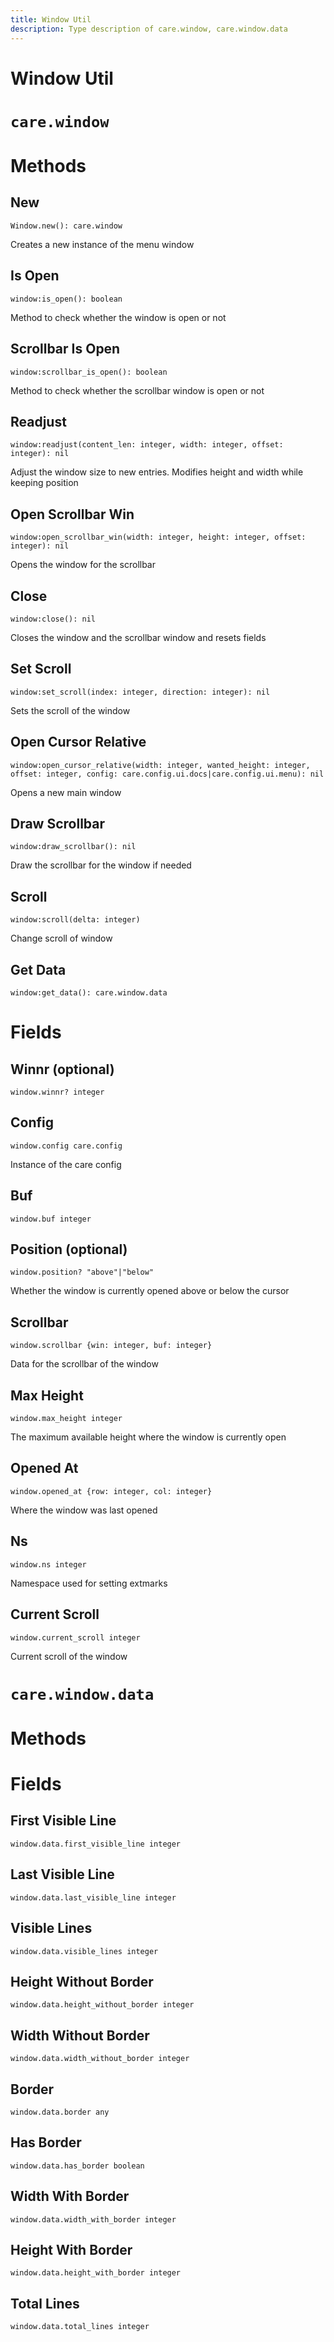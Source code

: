 ```yaml
---
title: Window Util
description: Type description of care.window, care.window.data
---
```

# Window Util

# `care.window`

# Methods

## New
`Window.new(): care.window`

Creates a new instance of the menu window

## Is Open
`window:is_open(): boolean`

Method to check whether the window is open or not

## Scrollbar Is Open
`window:scrollbar_is_open(): boolean`

Method to check whether the scrollbar window is open or not

## Readjust
`window:readjust(content_len: integer, width: integer, offset: integer): nil`

Adjust the window size to new entries. Modifies height and width while keeping position

## Open Scrollbar Win
`window:open_scrollbar_win(width: integer, height: integer, offset: integer): nil`

Opens the window for the scrollbar

## Close
`window:close(): nil`

Closes the window and the scrollbar window and resets fields

## Set Scroll
`window:set_scroll(index: integer, direction: integer): nil`

Sets the scroll of the window

## Open Cursor Relative
`window:open_cursor_relative(width: integer, wanted_height: integer, offset: integer, config: care.config.ui.docs|care.config.ui.menu): nil`

Opens a new main window

## Draw Scrollbar
`window:draw_scrollbar(): nil`

Draw the scrollbar for the window if needed

## Scroll
`window:scroll(delta: integer)`

Change scroll of window

## Get Data
`window:get_data(): care.window.data`


# Fields

## Winnr (optional)
`window.winnr? integer`



## Config
`window.config care.config`

Instance of the care config

## Buf
`window.buf integer`



## Position (optional)
`window.position? "above"|"below"`

Whether the window is currently opened above or below the cursor

## Scrollbar
`window.scrollbar {win: integer, buf: integer}`

Data for the scrollbar of the window

## Max Height
`window.max_height integer`

The maximum available height where the window is currently open

## Opened At
`window.opened_at {row: integer, col: integer}`

Where the window was last opened

## Ns
`window.ns integer`

Namespace used for setting extmarks

## Current Scroll
`window.current_scroll integer`

Current scroll of the window
# `care.window.data`

# Methods
# Fields

## First Visible Line
`window.data.first_visible_line integer`



## Last Visible Line
`window.data.last_visible_line integer`



## Visible Lines
`window.data.visible_lines integer`



## Height Without Border
`window.data.height_without_border integer`



## Width Without Border
`window.data.width_without_border integer`



## Border
`window.data.border any`



## Has Border
`window.data.has_border boolean`



## Width With Border
`window.data.width_with_border integer`



## Height With Border
`window.data.height_with_border integer`



## Total Lines
`window.data.total_lines integer`

